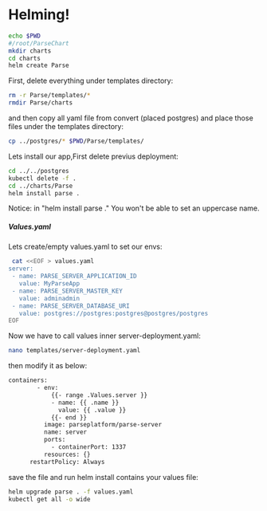# Helming!
```bash
echo $PWD
#/root/ParseChart
mkdir charts
cd charts
helm create Parse
```
First, delete everything under templates directory:
```bash
rm -r Parse/templates/*
rmdir Parse/charts
```
and then copy all yaml file from convert (placed postgres) and place those files under the templates directory:
```bash
cp ../postgres/* $PWD/Parse/templates/
```
Lets install our app,First delete previus deployment:
```bash
cd ../../postgres
kubectl delete -f .
cd ../charts/Parse
helm install parse .
```
Notice: in "helm install parse ." You won't be able to set an uppercase name.

##### Values.yaml
Lets create/empty values.yaml to set our envs:

```bash
 cat <<EOF > values.yaml
server:
 - name: PARSE_SERVER_APPLICATION_ID
   value: MyParseApp
 - name: PARSE_SERVER_MASTER_KEY
   value: adminadmin 
 - name: PARSE_SERVER_DATABASE_URI
   value: postgres://postgres:postgres@postgres/postgres
EOF
```

Now we have to call values inner server-deployment.yaml:
```bash
nano templates/server-deployment.yaml
```
then modify it as below:
```bash
containers:
        - env:
            {{- range .Values.server }}
            - name: {{ .name }}
              value: {{ .value }}
            {{- end }} 
          image: parseplatform/parse-server
          name: server
          ports:
            - containerPort: 1337
          resources: {}
      restartPolicy: Always
```
save the file and run helm install contains your values file:	  
```bash
helm upgrade parse . -f values.yaml
kubectl get all -o wide 
```

